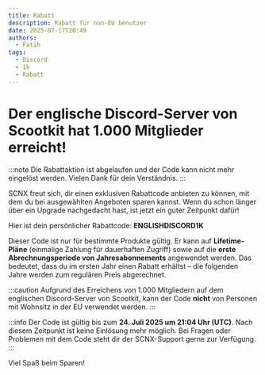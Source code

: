 ```yaml
---
title: Rabatt
description: Rabatt für non-EU benutzer
date: 2025-07-17T20:49
authors:
  - Fatih
tags:
  - Discord
  - 1k
  - Rabatt
---
```

<!-- truncate -->
# Der englische Discord-Server von Scootkit hat 1.000 Mitglieder erreicht!
:::note
Die Rabattaktion ist abgelaufen und der Code kann nicht mehr eingelöst werden. Vielen Dank für dein Verständnis.
:::

SCNX freut sich, dir einen exklusiven Rabattcode anbieten zu können, mit dem du bei ausgewählten Angeboten sparen kannst. Wenn du schon länger über ein Upgrade nachgedacht hast, ist jetzt ein guter Zeitpunkt dafür!

Hier ist dein persönlicher Rabattcode: **ENGLISHDISCORD1K**

Dieser Code ist nur für bestimmte Produkte gültig. Er kann auf **Lifetime-Pläne** (einmalige Zahlung für dauerhaften Zugriff) sowie auf die **erste Abrechnungsperiode von Jahresabonnements** angewendet werden. Das bedeutet, dass du im ersten Jahr einen Rabatt erhältst – die folgenden Jahre werden zum regulären Preis abgerechnet.

:::caution 
Aufgrund des Erreichens von 1.000 Mitgliedern auf dem englischen Discord-Server von Scootkit, kann der Code **nicht** von Personen mit Wohnsitz in der EU verwendet werden.
:::

:::info
Der Code ist gültig bis zum **24. Juli 2025 um 21:04 Uhr (UTC)**. Nach diesem Zeitpunkt ist keine Einlösung mehr möglich.
Bei Fragen oder Problemen mit dem Code steht dir der SCNX-Support gerne zur Verfügung.
:::

Viel Spaß beim Sparen!